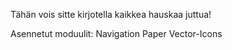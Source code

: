 Tähän vois sitte kirjotella kaikkea hauskaa juttua!

Asennetut moduulit:
Navigation
Paper
Vector-Icons
